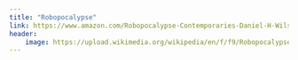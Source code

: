 ```yaml
---
title: "Robopocalypse"
link: https://www.amazon.com/Robopocalypse-Contemporaries-Daniel-H-Wilson/dp/0307740803
header:
    image: https://upload.wikimedia.org/wikipedia/en/f/f9/Robopocalypse_Book_Cover.jpg
---
```

